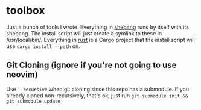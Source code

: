 # toolbox
Just a bunch of tools I wrote. Everything in [shebang](shebang) runs by itself with its shebang. The install script will just create a symlink to these in /usr/local/bin/. Everything in [rust](rust) is a Cargo project that the install script will use `cargo install --path` on.

## Git Cloning (ignore if you're not going to use neovim)
Use `--recursive` when git cloning since this repo has a submodule. If you already cloned non-recursively, that's ok, just run `git submodule init && git submodule update`
